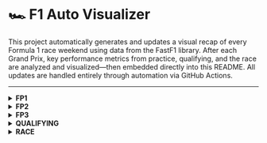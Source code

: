 # 🏎️ F1 Auto Visualizer

This project automatically generates and updates a visual recap of every Formula 1 race weekend using data from the FastF1 library. After each Grand Prix, key performance metrics from practice, qualifying, and the race are analyzed and visualized—then embedded directly into this README. All updates are handled entirely through automation via GitHub Actions.

---

<details>
<summary><strong>FP1</strong></summary>

<!-- FP1_START -->
![sector_gap.png](visualization/2025_British_Grand_Prix/FP1/sector_gap.png)
![top_speed_comparison.png](visualization/2025_British_Grand_Prix/FP1/top_speed_comparison.png)
![plot_top_speed_heatmap.png](visualization/2025_British_Grand_Prix/FP1/plot_top_speed_heatmap.png)
![aero_performance.png](visualization/2025_British_Grand_Prix/FP1/aero_performance.png)
<!-- FP1_END -->

</details>

<details>
<summary><strong>FP2</strong></summary>

<!-- FP2_START -->
![sector_gap.png](visualization/2025_British_Grand_Prix/FP2/sector_gap.png)
![top_speed_comparison.png](visualization/2025_British_Grand_Prix/FP2/top_speed_comparison.png)
![plot_top_speed_heatmap.png](visualization/2025_British_Grand_Prix/FP2/plot_top_speed_heatmap.png)
![aero_performance.png](visualization/2025_British_Grand_Prix/FP2/aero_performance.png)
<!-- FP2_END -->

</details>

<details>
<summary><strong>FP3</strong></summary>

<!-- FP3_START -->
![sector_gap.png](visualization/2025_British_Grand_Prix/FP3/sector_gap.png)
![top_speed_comparison.png](visualization/2025_British_Grand_Prix/FP3/top_speed_comparison.png)
![plot_top_speed_heatmap.png](visualization/2025_British_Grand_Prix/FP3/plot_top_speed_heatmap.png)
![aero_performance.png](visualization/2025_British_Grand_Prix/FP3/aero_performance.png)
<!-- FP3_END -->

</details>

<details>
<summary><strong>QUALIFYING</strong></summary>

<!-- QUALIFYING_START -->
![quali_result.png](visualization/2025_British_Grand_Prix/QUALIFYING/quali_result.png)
![telemetry.png](visualization/2025_British_Grand_Prix/QUALIFYING/telemetry.png)
![track_domination.png](visualization/2025_British_Grand_Prix/QUALIFYING/track_domination.png)
![sector_gap.png](visualization/2025_British_Grand_Prix/QUALIFYING/sector_gap.png)
![top_speed_comparison.png](visualization/2025_British_Grand_Prix/QUALIFYING/top_speed_comparison.png)
![aero_performance.png](visualization/2025_British_Grand_Prix/QUALIFYING/aero_performance.png)
<!-- QUALIFYING_END -->

</details>

<details>
<summary><strong>RACE</strong></summary>

<!-- RACE_START -->
![pos_change.png](visualization/2025_British_Grand_Prix/RACE/pos_change.png)
![team_pace.png](visualization/2025_British_Grand_Prix/RACE/team_pace.png)
![tyre_strategy.png](visualization/2025_British_Grand_Prix/RACE/tyre_strategy.png)
![tyre_deg.png](visualization/2025_British_Grand_Prix/RACE/tyre_deg.png)
<!-- RACE_END -->

</details>


